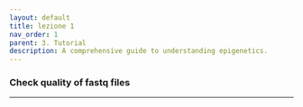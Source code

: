 ```yaml
---
layout: default
title: lezione 1
nav_order: 1
parent: 3. Tutorial
description: A comprehensive guide to understanding epigenetics.
---
```



### Check quality of fastq files 
----




